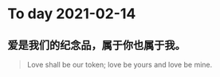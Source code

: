 
# To day 2021-02-14


## 爱是我们的纪念品，属于你也属于我。
> Love shall be our token; love be yours and love be mine.

    